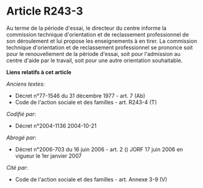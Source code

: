 # Article R243-3

Au terme de la période d'essai, le directeur du centre informe la commission technique d'orientation et de reclassement
professionnel de son déroulement et lui propose les enseignements à en tirer. La commission technique d'orientation et de
reclassement professionnel se prononce soit pour le renouvellement de la période d'essai, soit pour l'admission au centre
d'aide par le travail, soit pour une autre orientation souhaitable.

**Liens relatifs à cet article**

_Anciens textes_:

  - Décret n°77-1546 du 31 décembre 1977 - art. 7 (Ab)
  - Code de l'action sociale et des familles - art. R243-4 (T)

_Codifié par_:

  - Décret n°2004-1136 2004-10-21

_Abrogé par_:

  - Décret n°2006-703 du 16 juin 2006 - art. 2 () JORF 17 juin 2006 en vigueur le 1er janvier 2007

_Cité par_:

  - Code de l'action sociale et des familles - art. Annexe 3-9 (V)
